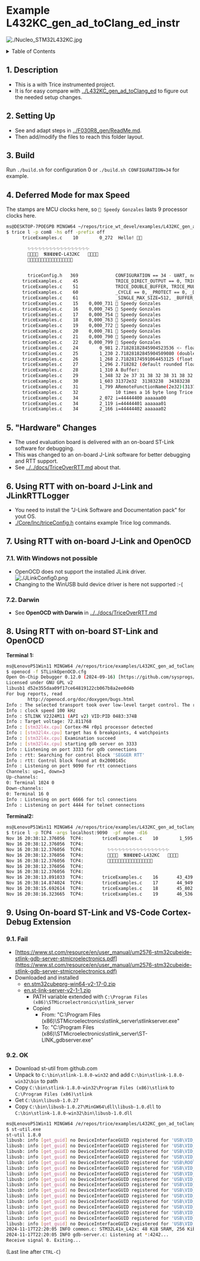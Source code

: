 # Example L432KC_gen_ad_toClang_ed_instr

![./Nucleo_STM32L432KC.jpg](./Nucleo_STM32L432KC.jpg)

<details><summary>Table of Contents</summary><ol><!-- TABLE OF CONTENTS START -->

<!-- 
Table of Contents Generation:
- Install vsCode extension "Markdown TOC" from dumeng 
- Use Shift-Ctrl-P "markdownTOC:generate" to get the automatic numbering.
- replace "<a id=" with "<a id=" 
-->

<!-- vscode-markdown-toc -->
* 1. [Description](#description)
* 2. [Setting Up](#setting-up)
* 3. [Build](#build)
* 4. [Deferred Mode for max Speed](#deferred-mode-for-max-speed)
* 5. ["Hardware" Changes](#"hardware"-changes)
* 6. [Using RTT with on-board J-Link and JLinkRTTLogger](#using-rtt-with-on-board-j-link-and-jlinkrttlogger)
* 7. [Using RTT with on-board J-Link and OpenOCD](#using-rtt-with-on-board-j-link-and-openocd)
  * 7.1. [With Windows not possible](#with-windows-not-possible)
  * 7.2. [Darwin](#darwin)
* 8. [Using RTT with on-board ST-Link and OpenOCD](#using-rtt-with-on-board-st-link-and-openocd)
* 9. [Using On-board ST-Link and VS-Code Cortex-Debug Extension](#using-on-board-st-link-and-vs-code-cortex-debug-extension)
  * 9.1. [Fail](#fail)
  * 9.2. [OK](#ok)

<!-- vscode-markdown-toc-config
	numbering=true
	autoSave=true
	/vscode-markdown-toc-config -->
<!-- /vscode-markdown-toc -->

<div id="top"></div></ol></details><!-- TABLE OF CONTENTS END -->

##  1. <a id='description'></a>Description

- This is a with Trice instrumented project.
- It is for easy compare with  [../L432KC_gen_ad_toClang_ed](../L432KC_gen_ad_toClang_ed) to figure out the needed setup changes.

##  2. <a id='setting-up'></a>Setting Up

- See and adapt steps in [../F030R8_gen/ReadMe.md](../F030R8_gen/ReadMe.md).
- Then add/modify the files to reach this folder layout.

##  3. <a id='build'></a>Build

Run `./build.sh` for configuration 0 or `./build.sh CONFIGURATION=34` for example.

##  4. <a id='deferred-mode-for-max-speed'></a>Deferred Mode for max Speed

The stamps are MCU clocks here, so `🐁 Speedy Gonzales` lasts 9 processor clocks here.

```bash
ms@DESKTOP-7POEGPB MINGW64 ~/repos/trice_wt_devel/examples/L432KC_gen_ad_toClang_ed_inst (devel)
$ trice l -p com8 -hs off -prefix off
      triceExamples.c    10        0_272  Hello! 👋🙂

        ✨✨✨✨✨✨✨✨✨✨✨✨✨✨✨✨✨
        🎈🎈🎈🎈  𝕹𝖀𝕮𝕷𝕰𝕺-L432KC   🎈🎈🎈🎈
        🍃🍃🍃🍃🍃🍃🍃🍃🍃🍃🍃🍃🍃🍃🍃🍃🍃


        triceConfig.h   369              CONFIGURATION == 34 - UART, no cycle counter, no critical sections.
      triceExamples.c    45              TRICE_DIRECT_OUTPUT == 0, TRICE_DEFERRED_OUTPUT == 1
      triceExamples.c    51              TRICE_DOUBLE_BUFFER, TRICE_MULTI_PACK_MODE
      triceExamples.c    60              _CYCLE == 0, _PROTECT == 0, _DIAG == 0, XTEA == 0
      triceExamples.c    61              _SINGLE_MAX_SIZE=512, _BUFFER_SIZE=580, _DEFERRED_BUFFER_SIZE=4096
      triceExamples.c    15    0,000_731 🐁 Speedy Gonzales
      triceExamples.c    16    0,000_745 🐁 Speedy Gonzales
      triceExamples.c    17    0,000_754 🐁 Speedy Gonzales
      triceExamples.c    18    0,000_763 🐁 Speedy Gonzales
      triceExamples.c    19    0,000_772 🐁 Speedy Gonzales
      triceExamples.c    20    0,000_781 🐁 Speedy Gonzales
      triceExamples.c    21    0,000_790 🐁 Speedy Gonzales
      triceExamples.c    22    0,000_799 🐁 Speedy Gonzales
      triceExamples.c    24        0_981 2.71828182845904523536 <- float number as string
      triceExamples.c    25        1_230 2.71828182845904509080 (double with more ciphers than precision)
      triceExamples.c    26        1_268 2.71828174591064453125 (float  with more ciphers than precision)
      triceExamples.c    27        1_296 2.718282 (default rounded float)
      triceExamples.c    28        1_310 A Buffer:
      triceExamples.c    29        1_348 32 2e 37 31 38 32 38 31 38 32 38 34 35 39 30 34 35 32 33 35 33 36
      triceExamples.c    30        1_603 31372e32  31383238  34383238  34303935  35333235
      triceExamples.c    31        1_799 ARemoteFunctionName(2e32)(3137)(3238)(3138)(3238)(3438)(3935)(3430)(3235)(3533)(3633)
      triceExamples.c    32              10 times a 16 byte long Trice messages, which not all will be written because of the TRICE_PROTECT:
      triceExamples.c    34        2_072 i=44444400 aaaaaa00
      triceExamples.c    34        2_119 i=44444401 aaaaaa01
      triceExamples.c    34        2_166 i=44444402 aaaaaa02
```

##  5. <a id='"hardware"-changes'></a>"Hardware" Changes

- The used evaluation board is delivered with an on-board ST-Link software for debugging.
- This was changed to an on-board J-Link software for better debugging and RTT support.
- See [../../docs/TriceOverRTT.md](../../docs/TriceOverRTT.md) about that.

##  6. <a id='using-rtt-with-on-board-j-link-and-jlinkrttlogger'></a>Using RTT with on-board J-Link and JLinkRTTLogger

- You need to install the "J-Link Software and Documentation pack" for yout OS.
- [./Core/Inc/triceConfig.h](./Core/Inc/triceConfig.h) contains example Trice log commands.

##  7. <a id='using-rtt-with-on-board-j-link-and-openocd'></a>Using RTT with on-board J-Link and OpenOCD

###  7.1. <a id='with-windows-not-possible'></a>With Windows not possible

- OpenOCD does not support the installed JLink driver.
![./JLinkConfig0.png](./JLinkConfig0.png)
- Changing to the WinUSB buld device driver is here not supported :-(

###  7.2. <a id='darwin'></a>Darwin

- See **OpenOCD with Darwin** in [../../docs/TriceOverRTT.md](../../docs/TriceOverRTT.md)

##  8. <a id='using-rtt-with-on-board-st-link-and-openocd'></a>Using RTT with on-board ST-Link and OpenOCD

**Terminal 1:**

```bash
ms@LenovoP51Win11 MINGW64 /e/repos/trice/examples/L432KC_gen_ad_toClang_ed_inst (devel)
$ openocd -f STLinkOpenOCD.cfg 
Open On-Chip Debugger 0.12.0 (2024-09-16) [https://github.com/sysprogs/openocd]
Licensed under GNU GPL v2
libusb1 d52e355daa09f17ce64819122cb067b8a2ee0d4b
For bug reports, read
        http://openocd.org/doc/doxygen/bugs.html
Info : The selected transport took over low-level target control. The results might differ compared to plain JTAG/SWD
Info : clock speed 100 kHz
Info : STLINK V2J24M11 (API v2) VID:PID 0483:374B
Info : Target voltage: 72.811768
Info : [stm32l4x.cpu] Cortex-M4 r0p1 processor detected
Info : [stm32l4x.cpu] target has 6 breakpoints, 4 watchpoints
Info : [stm32l4x.cpu] Examination succeed
Info : [stm32l4x.cpu] starting gdb server on 3333
Info : Listening on port 3333 for gdb connections
Info : rtt: Searching for control block 'SEGGER RTT'
Info : rtt: Control block found at 0x2000145c
Info : Listening on port 9090 for rtt connections
Channels: up=1, down=3
Up-channels:
0: Terminal 1024 0
Down-channels:
0: Terminal 16 0
Info : Listening on port 6666 for tcl connections
Info : Listening on port 4444 for telnet connections
```

**Terminal2:**

```bash
ms@LenovoP51Win11 MINGW64 /e/repos/trice/examples/L432KC_gen_ad_toClang_ed_inst (devel)
$ trice l -p TCP4 -args localhost:9090  -pf none -d16
Nov 16 20:38:12.376056  TCP4:       triceExamples.c    10        1_595  Hello! 👋🙂
Nov 16 20:38:12.376056  TCP4:
Nov 16 20:38:12.376056  TCP4:         ✨✨✨✨✨✨✨✨✨✨✨✨✨✨✨✨✨
Nov 16 20:38:12.376056  TCP4:         🎈🎈🎈🎈  𝕹𝖀𝕮𝕷𝕰𝕺-L432KC   🎈🎈🎈🎈
Nov 16 20:38:12.376056  TCP4:         🍃🍃🍃🍃🍃🍃🍃🍃🍃🍃🍃🍃🍃🍃🍃🍃🍃
Nov 16 20:38:12.376056  TCP4:
Nov 16 20:38:12.376056  TCP4:
Nov 16 20:38:13.891033  TCP4:       triceExamples.c    16       43_439 2.71828182845904523536 <- float number as string
Nov 16 20:38:14.874024  TCP4:       triceExamples.c    17       44_949 2.71828182845904509080 (double with more ciphers than precision)
Nov 16 20:38:15.692614  TCP4:       triceExamples.c    18       45_802 2.71828174591064453125 (float  with more ciphers than precision)
Nov 16 20:38:16.323665  TCP4:       triceExamples.c    19       46_536 2.718282 (default rounded float)
```

##  9. <a id='using-on-board-st-link-and-vs-code-cortex-debug-extension'></a>Using On-board ST-Link and VS-Code Cortex-Debug Extension

###  9.1. <a id='fail'></a>Fail

- [https://www.st.com/resource/en/user_manual/um2576-stm32cubeide-stlink-gdb-server-stmicroelectronics.pdf](https://www.st.com/resource/en/user_manual/um2576-stm32cubeide-stlink-gdb-server-stmicroelectronics.pdf)
- Downloaded and installed
  - [en.stm32cubeprg-win64-v2-17-0.zip]()
  - [en.st-link-server-v2-1-1.zip]()
    - PATH variable extended with `C:\Program Files (x86)\STMicroelectronics\stlink_server`
    - Copied 
      - From: "C:\Program Files (x86)\STMicroelectronics\stlink_server\stlinkserver.exe"
      - To: "C:\Program Files (x86)\STMicroelectronics\stlink_server\ST-LINK_gdbserver.exe"

###  9.2. <a id='ok'></a>OK

- Download st-util from github.com
- Unpack to `C:\bin\stlink-1.8.0-win32` and add `C:\bin\stlink-1.8.0-win32\bin` to path
- Copy `C:\bin\stlink-1.8.0-win32\Program Files (x86)\stlink` to `C:\Program Files (x86)\stlink`
- Get `C:\bin\libusb-1.0.27`
- Copy `C:\bin\libusb-1.0.27\MinGW64\dll\libusb-1.0.dll` to `C:\bin\stlink-1.8.0-win32\bin\libusb-1.0.dll`
```bash
ms@LenovoP51Win11 MINGW64 /e/repos/trice/examples/L432KC_gen_ad_toClang_ed_inst (devel)
$ st-util.exe 
st-util 1.8.0
libusb: info [get_guid] no DeviceInterfaceGUID registered for 'USB\VID_056A&PID_5105\5&1140C04&0&10'
libusb: info [get_guid] no DeviceInterfaceGUID registered for 'USB\VID_056A&PID_5105&MI_01\6&13339912&0&0001'
libusb: info [get_guid] no DeviceInterfaceGUID registered for 'USB\VID_058F&PID_9540\5&1140C04&0&11'
libusb: info [get_guid] no DeviceInterfaceGUID registered for 'USB\VID_8087&PID_0A2B\5&1140C04&0&14'
libusb: info [get_guid] no DeviceInterfaceGUID registered for 'USB\ROOT_HUB30\4&20F1DF2E&0&0'
libusb: info [get_guid] no DeviceInterfaceGUID registered for 'USB\VID_0765&PID_5010\5&1140C04&0&13'
libusb: info [get_guid] no DeviceInterfaceGUID registered for 'USB\VID_0483&PID_374B&MI_01\6&224DEA1D&0&0001'
libusb: info [get_guid] no DeviceInterfaceGUID registered for 'USB\VID_5986&PID_111C&MI_00\6&104790C2&0&0000'
libusb: info [get_guid] no DeviceInterfaceGUID registered for 'USB\VID_046D&PID_C534\5&1140C04&0&6'
libusb: info [get_guid] no DeviceInterfaceGUID registered for 'USB\VID_0483&PID_374B&MI_02\6&224DEA1D&0&0002'
libusb: info [get_guid] no DeviceInterfaceGUID registered for 'USB\VID_0483&PID_374B\066CFF515570514867145144'
libusb: info [get_guid] no DeviceInterfaceGUID registered for 'USB\VID_138A&PID_0097\72FA8C531499'
libusb: info [get_guid] no DeviceInterfaceGUID registered for 'USB\VID_056A&PID_5105&MI_00\6&13339912&0&0000'
libusb: info [get_guid] no DeviceInterfaceGUID registered for 'USB\VID_046D&PID_C534&MI_01\6&C944391&0&0001'
libusb: info [get_guid] no DeviceInterfaceGUID registered for 'USB\VID_046D&PID_C534&MI_00\6&C944391&0&0000'
libusb: info [get_guid] no DeviceInterfaceGUID registered for 'USB\VID_5986&PID_111C\200901010001'
2024-11-17T22:20:05 INFO common.c: STM32L41x_L42x: 48 KiB SRAM, 256 KiB flash in at least 2 KiB pages.
2024-11-17T22:20:05 INFO gdb-server.c: Listening at *:4242...
Receive signal 0. Exiting...
```
(Last line after `CTRL-C`)



